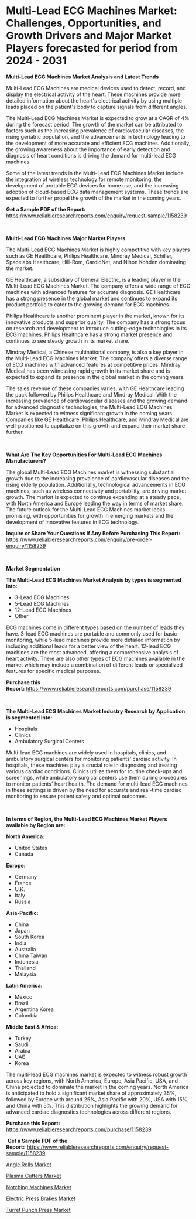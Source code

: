 <p><h1>Multi-Lead ECG Machines Market: Challenges, Opportunities, and Growth Drivers and Major Market Players forecasted for period from 2024 - 2031</h1></p><p><strong>Multi-Lead ECG Machines Market Analysis and Latest Trends</strong></p>
<p><p>Multi-Lead ECG Machines are medical devices used to detect, record, and display the electrical activity of the heart. These machines provide more detailed information about the heart's electrical activity by using multiple leads placed on the patient's body to capture signals from different angles.</p><p>The Multi-Lead ECG Machines Market is expected to grow at a CAGR of 4% during the forecast period. The growth of the market can be attributed to factors such as the increasing prevalence of cardiovascular diseases, the rising geriatric population, and the advancements in technology leading to the development of more accurate and efficient ECG machines. Additionally, the growing awareness about the importance of early detection and diagnosis of heart conditions is driving the demand for multi-lead ECG machines.</p><p>Some of the latest trends in the Multi-Lead ECG Machines Market include the integration of wireless technology for remote monitoring, the development of portable ECG devices for home use, and the increasing adoption of cloud-based ECG data management systems. These trends are expected to further propel the growth of the market in the coming years.</p></p>
<p><strong>Get a Sample PDF of the Report:&nbsp;</strong> <a href="https://www.reliableresearchreports.com/enquiry/request-sample/1158239">https://www.reliableresearchreports.com/enquiry/request-sample/1158239</a></p>
<p>&nbsp;</p>
<p><strong>Multi-Lead ECG Machines Major Market Players</strong></p>
<p><p>The Multi-Lead ECG Machines Market is highly competitive with key players such as GE Healthcare, Philips Healthcare, Mindray Medical, Schiller, Spacelabs Healthcare, Hill-Rom, CardioNet, and Nihon Kohden dominating the market.</p><p>GE Healthcare, a subsidiary of General Electric, is a leading player in the Multi-Lead ECG Machines Market. The company offers a wide range of ECG machines with advanced features for accurate diagnosis. GE Healthcare has a strong presence in the global market and continues to expand its product portfolio to cater to the growing demand for ECG machines.</p><p>Philips Healthcare is another prominent player in the market, known for its innovative products and superior quality. The company has a strong focus on research and development to introduce cutting-edge technologies in its ECG machines. Philips Healthcare has a strong market presence and continues to see steady growth in its market share.</p><p>Mindray Medical, a Chinese multinational company, is also a key player in the Multi-Lead ECG Machines Market. The company offers a diverse range of ECG machines with advanced features at competitive prices. Mindray Medical has been witnessing rapid growth in its market share and is expected to expand its presence in the global market in the coming years.</p><p>The sales revenue of these companies varies, with GE Healthcare leading the pack followed by Philips Healthcare and Mindray Medical. With the increasing prevalence of cardiovascular diseases and the growing demand for advanced diagnostic technologies, the Multi-Lead ECG Machines Market is expected to witness significant growth in the coming years. Companies like GE Healthcare, Philips Healthcare, and Mindray Medical are well-positioned to capitalize on this growth and expand their market share further.</p></p>
<p>&nbsp;</p>
<p><strong>What Are The Key Opportunities For Multi-Lead ECG Machines Manufacturers?</strong></p>
<p><p>The global Multi-Lead ECG Machines market is witnessing substantial growth due to the increasing prevalence of cardiovascular diseases and the rising elderly population. Additionally, technological advancements in ECG machines, such as wireless connectivity and portability, are driving market growth. The market is expected to continue expanding at a steady pace, with North America and Europe leading the way in terms of market share. The future outlook for the Multi-Lead ECG Machines market looks promising, with opportunities for growth in emerging markets and the development of innovative features in ECG technology.</p></p>
<p><strong>Inquire or Share Your Questions If Any Before Purchasing This Report:</strong> <a href="https://www.reliableresearchreports.com/enquiry/pre-order-enquiry/1158239">https://www.reliableresearchreports.com/enquiry/pre-order-enquiry/1158239</a></p>
<p>&nbsp;</p>
<p><strong>Market Segmentation</strong></p>
<p><strong>The Multi-Lead ECG Machines Market Analysis by types is segmented into:</strong></p>
<p><ul><li>3-Lead ECG Machines</li><li>5-Lead ECG Machines</li><li>12-Lead ECG Machines</li><li>Other</li></ul></p>
<p><p>ECG machines come in different types based on the number of leads they have. 3-lead ECG machines are portable and commonly used for basic monitoring, while 5-lead machines provide more detailed information by including additional leads for a better view of the heart. 12-lead ECG machines are the most advanced, offering a comprehensive analysis of heart activity. There are also other types of ECG machines available in the market which may include a combination of different leads or specialized features for specific medical purposes.</p></p>
<p><strong>Purchase this Report:&nbsp;</strong><a href="https://www.reliableresearchreports.com/purchase/1158239">https://www.reliableresearchreports.com/purchase/1158239</a></p>
<p>&nbsp;</p>
<p><strong>The Multi-Lead ECG Machines Market Industry Research by Application is segmented into:</strong></p>
<p><ul><li>Hospitals</li><li>Clinics</li><li>Ambulatory Surgical Centers</li></ul></p>
<p><p>Multi-lead ECG machines are widely used in hospitals, clinics, and ambulatory surgical centers for monitoring patients' cardiac activity. In hospitals, these machines play a crucial role in diagnosing and treating various cardiac conditions. Clinics utilize them for routine check-ups and screenings, while ambulatory surgical centers use them during procedures to monitor patients' heart health. The demand for multi-lead ECG machines in these settings is driven by the need for accurate and real-time cardiac monitoring to ensure patient safety and optimal outcomes.</p></p>
<p>&nbsp;</p>
<p><strong>In terms of Region, the Multi-Lead ECG Machines Market Players available by Region are:</strong></p>
<p>
    <p> <strong> North America: </strong>
        <ul>
            <li>United States</li>
            <li>Canada</li>
        </ul>
        </p> 
    <p> <strong> Europe: </strong>
        <ul>
            <li>Germany</li>
            <li>France</li>
            <li>U.K.</li>
            <li>Italy</li>
            <li>Russia</li>
        </ul>
        </p> 
    <p> <strong> Asia-Pacific: </strong>
        <ul>
            <li>China</li>
            <li>Japan</li>
            <li>South Korea</li>
            <li>India</li>
            <li>Australia</li>
            <li>China Taiwan</li>
            <li>Indonesia</li>
            <li>Thailand</li>
            <li>Malaysia</li>
        </ul>
        </p> 
    <p> <strong> Latin America: </strong>
        <ul>
            <li>Mexico</li>
            <li>Brazil</li>
            <li>Argentina Korea</li>
            <li>Colombia</li>
        </ul>
        </p> 
    <p> <strong> Middle East & Africa: </strong>
        <ul>
            <li>Turkey</li>
            <li>Saudi</li>
            <li>Arabia</li>
            <li>UAE</li>
            <li>Korea</li>
        </ul>
    </p>
    </p>
<p><p>The multi-lead ECG machines market is expected to witness robust growth across key regions, with North America, Europe, Asia Pacific, USA, and China projected to dominate the market in the coming years. North America is anticipated to hold a significant market share of approximately 35%, followed by Europe with around 25%, Asia Pacific with 20%, USA with 15%, and China with 5%. This distribution highlights the growing demand for advanced cardiac diagnostics technologies across different regions.</p></p>
<p><strong>Purchase this Report: </strong><a href="https://www.reliableresearchreports.com/purchase/1158239">https://www.reliableresearchreports.com/purchase/1158239</a></p>
<p>&nbsp;<strong>Get a Sample PDF of the Report:&nbsp;&nbsp;</strong><a href="https://www.reliableresearchreports.com/enquiry/request-sample/1158239">https://www.reliableresearchreports.com/enquiry/request-sample/1158239</a></p>
<p><strong></strong></p>
<p><p><a href="https://medium.com/@alanwatkins6h/angle-rolls-market-insight-market-trends-growth-forecasted-from-2024-to-2031-d7faded2cf97">Angle Rolls Market</a></p><p><a href="https://medium.com/@alanwatkins6h/plasma-cutters-market-outlook-industry-overview-and-forecast-2024-to-2031-f0be73ebaa36">Plasma Cutters Market</a></p><p><a href="https://medium.com/@alanwatkins6h/decoding-notching-machines-market-metrics-market-share-trends-and-growth-patterns-d474d16cdae3">Notching Machines Market</a></p><p><a href="https://medium.com/@alanwatkins6h/electric-press-brakes-market-size-reveals-the-best-marketing-channels-in-global-industry-d139c5c4b3f4">Electric Press Brakes Market</a></p><p><a href="https://medium.com/@alanwatkins6h/turret-punch-press-market-report-reveals-the-latest-trends-and-growth-opportunities-of-this-market-ea323c567dc1">Turret Punch Press Market</a></p></p>